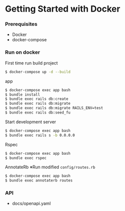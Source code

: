 # Getting Started with Docker

### Prerequisites

* Docker
* docker-compose

### Run on docker

First time run build project

```bash
$ docker-compose up -d --build
```

app

```bash
$ docker-compose exec app bash
$ bundle install
$ bundle exec rails db:create
$ bundle exec rails db:migrate
$ bundle exec rails db:migrate RAILS_ENV=test
$ bundle exec rails db:seed_fu
```

Start development server

```bash
$ docker-compose exec app bash
$ bundle exec rails s -b 0.0.0.0
```

Rspec

```bash
$ docker-compose exec app bash
$ bundle exec rspec
```

AnnotateRb ※Run modified `config/routes.rb`

```bash
$ docker-compose exec app bash
$ bundle exec annotaterb routes
```

### API

* docs/openapi.yaml
